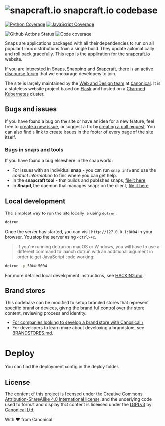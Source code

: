 # ![snapcraft.io](https://assets.ubuntu.com/v1/944b8760-snapcraft-logo-bird.svg?fmt=png&w=50 "Snapcraft") snapcraft.io codebase

[![Python Coverage](https://img.shields.io/badge/Python%20Coverage-View%20Report-blue)](https://canonical.github.io/snapcraft.io/coverage/python) [![JavaScript Coverage](https://img.shields.io/badge/JavaScript%20Coverage-View%20Report-blue)](https://canonical.github.io/snapcraft.io/coverage/js)

[![Github Actions Status](https://github.com/canonical/snapcraft.io/actions/workflows/coverage.yml/badge.svg)](https://github.com/canonical/snapcraft.io/actions/workflows/coverage.yml) [![Code coverage](https://codecov.io/gh/canonical/snapcraft.io/branch/main/graph/badge.svg)](https://codecov.io/gh/canonical/snapcraft.io)

Snaps are applications packaged with all their dependencies to run on all popular Linux distributions from a single build. They update automatically and roll back gracefully. This repo is the application for the [snapcraft.io](https://snapcraft.io) website.

If you are interested in Snaps, Snapping and Snapcraft, there is an active [discourse forum](https://forum.snapcraft.io/) that we encourage developers to join.

The site is largely maintained by the [Web and Design team](https://ubuntu.com/blog/topics/design) at [Canonical](https://canonical.com/). It is a stateless website project based on [Flask](https://flask.palletsprojects.com/en/1.1.x/) and hosted on a [Charmed Kubernetes](https://ubuntu.com/kubernetes) cluster.


## Bugs and issues

If you have found a bug on the site or have an idea for a new feature, feel free to [create a new issue](https://github.com/canonical/snapcraft.io/issues/new), or suggest a fix by [creating a pull request](https://help.github.com/articles/creating-a-pull-request/). You can also find a link to create issues in the footer of every page of the site itself.

### Bugs in snaps and tools

If you have found a bug elsewhere in the snap world:

- For issues with an individual **snap** - you can run `snap info` and use the *contact information* to find where you can get help.
- In the **snapcraft tool** - that builds and publishes snaps, [file it here](https://bugs.launchpad.net/snapcraft)
- In **Snapd**, the daemon that manages snaps on the client, [file it here](https://bugs.launchpad.net/snapd)


## Local development

The simplest way to run the site locally is using [`dotrun`](https://github.com/canonical/dotrun):

```bash
dotrun
```

Once the server has started, you can visit `http://127.0.0.1:8004` in your browser. You stop the server using `<ctrl>+c`.

> If you're running dotrun on macOS or Windows, you will have to use a different command to launch dotrun with an additional argument in order to get JavaScript code working:
```bash
dotrun -p 5004:5004
```

For more detailed local development instructions, see [HACKING.md](HACKING.md).

## Brand stores

This codebase can be modified to setup branded stores that represent specific brand or devices, giving the brand full control over the store content, reviewing process and identity.

- [For companies looking to develop a brand store with Canonical&nbsp;&rsaquo;](https://snapcraft.io/docs/store-brand-accounts)
- For developers to learn more about developing a brandstore, see [BRANDSTORES.md](BRANDSTORES.md).

# Deploy
You can find the deployment config in the deploy folder.

## License

The content of this project is licensed under the [Creative Commons Attribution-ShareAlike 4.0 International license](https://creativecommons.org/licenses/by-sa/4.0/), and the underlying code used to format and display that content is licensed under the [LGPLv3](https://opensource.org/licenses/lgpl-3.0) by [Canonical Ltd](https://canonical.com/).


With ♥ from Canonical
